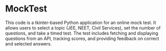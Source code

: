 # MockTest
This code is a tkinter-based Python application for an online mock test. It allows users to select a topic (JEE, NEET, Civil Services), set the number of questions, and take a timed test. The test includes fetching and displaying questions from an API, tracking scores, and providing feedback on correct and selected answers.
